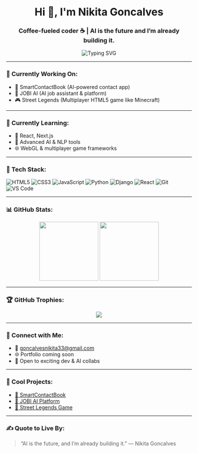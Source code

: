 <h1 align="center">Hi 👋, I'm Nikita Goncalves</h1>
<h3 align="center">Coffee-fueled coder ☕ | AI is the future and I’m already building it.</h3>

<p align="center">
  <img src="https://readme-typing-svg.demolab.com?font=Fira+Code&weight=600&size=24&pause=1000&center=true&vCenter=true&width=435&lines=Full-Stack+Web+Developer;AI+App+Builder;Always+Learning+%F0%9F%9A%80;Let's+Code+the+Future" alt="Typing SVG" />
</p>

---

### 💼 Currently Working On:
- 🚀 SmartContactBook (AI-powered contact app)
- 🧠 JOBI AI (AI job assistant & platform)
- 🎮 Street Legends (Multiplayer HTML5 game like Minecraft)

---

### 🌱 Currently Learning:
- 🔧 React, Next.js
- 🧠 Advanced AI & NLP tools
- 🌐 WebGL & multiplayer game frameworks

---

### 🧰 Tech Stack:
![HTML5](https://img.shields.io/badge/-HTML5-E34F26?style=flat&logo=html5&logoColor=white)
![CSS3](https://img.shields.io/badge/-CSS3-1572B6?style=flat&logo=css3)
![JavaScript](https://img.shields.io/badge/-JavaScript-F7DF1E?style=flat&logo=javascript&logoColor=black)
![Python](https://img.shields.io/badge/-Python-3776AB?style=flat&logo=python&logoColor=white)
![Django](https://img.shields.io/badge/-Django-092E20?style=flat&logo=django)
![React](https://img.shields.io/badge/-React-20232A?style=flat&logo=react)
![Git](https://img.shields.io/badge/-Git-F05032?style=flat&logo=git)
![VS Code](https://img.shields.io/badge/-VS%20Code-007ACC?style=flat&logo=visual-studio-code)

---

### 📊 GitHub Stats:

<p align="center">
  <img src="https://github-readme-stats.vercel.app/api?username=goncalvesnikita33&show_icons=true&theme=tokyonight" height="160"/>
  <img src="https://github-readme-streak-stats.herokuapp.com/?user=goncalvesnikita33&theme=tokyonight" height="160"/>
</p>

---

### 🏆 GitHub Trophies:
<p align="center">
  <img src="https://github-profile-trophy.vercel.app/?username=goncalvesnikita33&theme=dracula&margin-w=10&row=2&column=3" />
</p>

---

### 🔗 Connect with Me:

- 📧 goncalvesnikita33@gmail.com  
- 🌐 Portfolio coming soon  
- 💼 Open to exciting dev & AI collabs

---

### 🚀 Cool Projects:
- [🔗 SmartContactBook](https://github.com/goncalvesnikita33/SmartContactBook)
- [🔗 JOBI AI Platform](https://github.com/goncalvesnikita33/JOBI-AI)
- [🔗 Street Legends Game](https://github.com/goncalvesnikita33/Street-Legends)

---

### ✍️ Quote to Live By:
> “AI is the future, and I’m already building it.” — Nikita Goncalves
